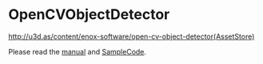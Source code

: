 OpenCVObjectDetector
====================
http://u3d.as/content/enox-software/open-cv-object-detector(AssetStore)

Please read the [manual](ReadMe.pdf) and [SampleCode](Sample/ObjectDetectSample.cs).
